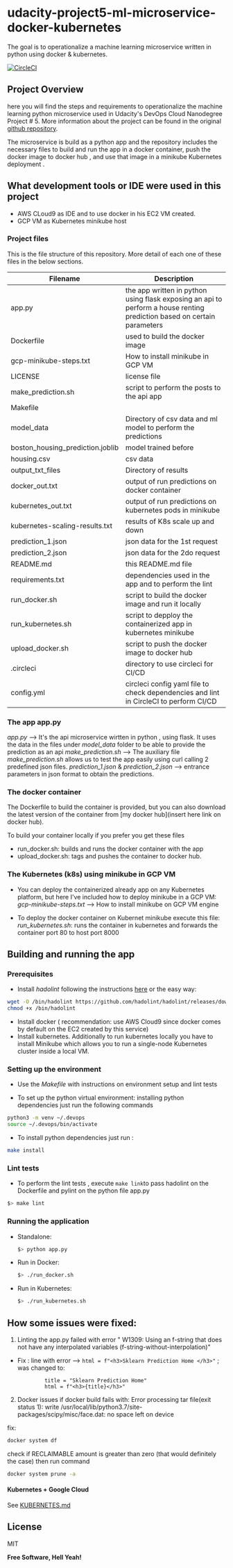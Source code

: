 # udacity-project5-ml-microservice-docker-kubernetes
The goal is to operationalize a machine learning microservice written in python  using docker &amp; kubernetes.

[![CircleCI](https://circleci.com/gh/circleci/circleci-docs.svg?style=svg)](https://app.circleci.com/pipelines/github/jfcb853/udacity-project5-ml-microservice-docker-kubernetes)

## Project Overview

here you will find the steps and requirements to operationalize the machine learning python microservice used in Udacity's DevOps Cloud Nanodegree Project # 5. More information about the project can be found in the original [github repository](https://hub.docker.com/r/javiercaparo/udacity-project-ml-microservice-kubernetes).

The microservice is build as a python app and the repository includes the necessary files to build and run the app in a docker container, push the docker image to docker hub , and use that image in a minikube Kubernetes deployment .

## What development tools or IDE were used in this project

* AWS CLoud9 as IDE and to use docker in his EC2 VM created.
* GCP VM as Kubernetes minikube host

### Project files

This is the file structure of this repository. More detail of each one of these files in the below sections.

| Filename | Description |
| ------ | ------ |
| app.py | the app written in python using flask exposing an api to perform a house renting prediction based on certain parameters |
| Dockerfile | used to build the docker image |
| gcp-minikube-steps.txt | How to install minikube in GCP VM |
| LICENSE | license file |
| make_prediction.sh | script to perform the posts to the api app |
| Makefile |  |
| model_data| Directory of csv data and ml model to perform the predictions |
|    boston_housing_prediction.joblib | model trained before |
|    housing.csv | csv data  |
| output_txt_files | Directory of results  |
|    docker_out.txt | output of run predictions on docker container   |
|    kubernetes_out.txt | output of run predictions on kubernetes pods in minikube  |
|    kubernetes-scaling-results.txt | results of K8s scale up and down |
| prediction_1.json | json data for the 1st request |
| prediction_2.json | json data for the 2do request |
| README.md | this README.md file |
| requirements.txt|  dependencies used in the app and to perform the lint|
| run_docker.sh | script to build the docker image and run it locally |
| run_kubernetes.sh | script to depploy the containerized app in kubernetes minikube |
| upload_docker.sh| script to push the docker image to docker hub |
| .circleci| directory to use circleci for CI/CD|
|     config.yml | circleci config yaml file to check dependencies and lint in CircleCI to perform CI/CD|


### The app app.py

_app.py_ --> It's the api microservice wirtten in python , using flask. It uses the data in the files under _model_data_ folder to be able to provide the prediction as an api
_make_prediction.sh_  --> The auxiliary file _make_prediction.sh_ allows us to test the app easily using curl calling 2 predefined json files.
_prediction_1.json_ & _prediction_2.json_ --> entrance parameters in json format to obtain the predictions.

### The docker container

The Dockerfile to build the container is provided, but you can also download the latest version of the container from [my docker hub](insert here link on docker hub). 

To build your container locally if you prefer you get these files
* run_docker.sh: builds and runs the docker container with the app
* upload_docker.sh: tags and pushes the container to docker hub. 

### The Kubernetes (k8s) using minikube in GCP VM

* You can deploy the containerized already app on any Kubernetes platform, but here I've included  how to deploy minikube in a GCP VM:
_gcp-minikube-steps.txt_ --> How to install minikube on GCP VM engine

* To deploy the docker container on Kubernet minikube execute this file:
_run_kubernetes.sh_: runs the container in kubernetes and forwards the container port 80 to host port 8000

## Building and running the app

### Prerequisites

* Install _hadolint_ following the instructions [here](https://github.com/hadolint/hadolint) or the easy way:
```bash
wget -O /bin/hadolint https://github.com/hadolint/hadolint/releases/download/v1.18.0/hadolint-Linux-x86_64
chmod +x /bin/hadolint
``` 
* Install docker ( recommendation: use AWS Cloud9 since docker comes by default on the EC2 created by this service)
* Install kubernetes. Additionally to run kubernetes locally you have to install Minikube which allows you to run a single-node Kubernetes cluster inside a local VM.

### Setting up the environment

* Use the _Makefile_ with instructions on environment setup and lint tests

* To set up the  python virtual environment:  installing python dependencies just run the following commands

```bash
python3 -m venv ~/.devops
source ~/.devops/bin/activate
```
* To install python dependencies just run :
```bash
make install
```
### Lint tests
* To perform the lint tests , execute ``` make link ```to pass hadolint on the Dockerfile and pylint on the python file app.py

``` bash
$> make lint
```

### Running the application

* Standalone: 
    ```bash
    $> python app.py
    ```
* Run in Docker: 
    ```bash
    $> ./run_docker.sh
    ```
* Run in Kubernetes: 
    ```bash
    $> ./run_kubernetes.sh
    ```

## How some issues were fixed:

1. Linting  the app.py failed with error " W1309: Using an f-string that does not have any interpolated variables (f-string-without-interpolation)" 
*  Fix :  line with error --> 	```html = f"<h3>Sklearn Prediction Home </h3>"``` ; was changed to:
```
            title = "Sklearn Prediction Home"
			html = f"<h3>{title}</h3>"
```
2. Docker issues
if docker build fails with: 
Error processing tar file(exit status 1): write /usr/local/lib/python3.7/site-packages/scipy/misc/face.dat: no space left on device

fix:
```bash
docker system df
```
check if RECLAIMABLE amount is greater than zero (that would definitely the case) then run command
```bash
docker system prune -a
```

#### Kubernetes + Google Cloud

See [KUBERNETES.md](https://github.com/joemccann/dillinger/blob/master/KUBERNETES.md)

License
----

MIT

**Free Software, Hell Yeah!**
